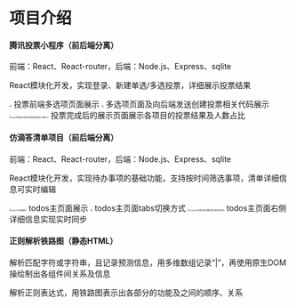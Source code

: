 
# 项目介绍




#### 腾讯投票小程序（前后端分离）

前端：React、React-router，后端：Node.js、Express、sqlite

React模块化开发，实现登录、新建单选/多选投票，详细展示投票结果

<img src="D:\2-Code\Training-Apps\introduces\vote项目.多选项页面jpg.jpg" style="zoom: 25%;" />
投票前端多选项页面展示

<img src="D:\2-Code\Training-Apps\introduces\vote项目多选项页面及向后端发送创建投票.png" style="zoom:25%;" />
多选项页面及向后端发送创建投票相关代码展示

<img src="D:\2-Code\Training-Apps\introduces\vote项目展示各项目的投票结果及人数占比.png" alt="vote项目展示各项目的投票结果及人数占比" style="zoom:25%;" />
投票完成后的展示页面展示各项目的投票结果及人数占比

#### 仿滴答清单项目（前后端分离）

前端：React、React-router，后端：Node.js、Express、sqlite

React模块化开发，实现待办事项的基础功能，支持按时间筛选事项，清单详细信息可实时编辑

<img src="D:\2-Code\Training-Apps\introduces\todos主页面展示.png" alt="todos主页面展示" style="zoom:25%;" />
todos主页面展示

<img src="D:\2-Code\Training-Apps\introduces\todos主页面tabs切换方式.png" style="zoom:25%;" />
todos主页面tabs切换方式

<img src="D:\2-Code\Training-Apps\introduces\todos主页面右侧详细信息实现实时同步.png" alt="todos主页面右侧详细信息实现实时同步" style="zoom:25%;" />
todos主页面右侧详细信息实现实时同步


#### 正则解析铁路图（静态HTML）

解析匹配字符或字符串，且记录预测信息，用多维数组记录“|”，再使用原生DOM操绘制出各组件间关系及信息

解析正则表达式，用铁路图表示出各部分的功能及之间的顺序、关系
